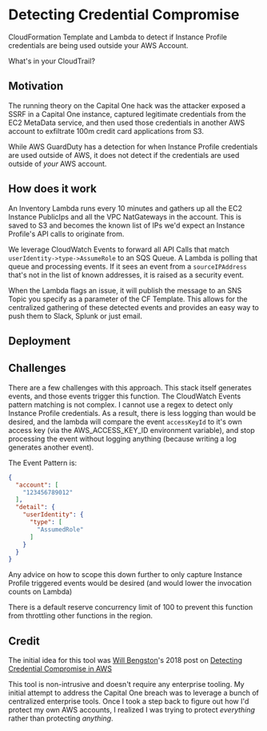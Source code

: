 # Detecting Credential Compromise
CloudFormation Template and Lambda to detect if Instance Profile credentials are being used outside your AWS Account.

What's in your CloudTrail?


## Motivation
The running theory on the Capital One hack was the attacker exposed a SSRF in a Capital One instance, captured legitimate credentials from the EC2 MetaData service, and then used those credentials in another AWS account to exfiltrate 100m credit card applications from S3.

While AWS GuardDuty has a detection for when Instance Profile credentials are used outside of AWS, it does not detect if the credentials are used outside of _your_ AWS account.

## How does it work

An Inventory Lambda runs every 10 minutes and gathers up all the EC2 Instance PublicIps and all the VPC NatGateways in the account. This is saved to S3 and becomes the known list of IPs we'd expect an Instance Profile's API calls to originate from.

We leverage CloudWatch Events to forward all API Calls that match `userIdentity->type->AssumeRole` to an SQS Queue. A Lambda is polling that queue and processing events. If it sees an event from a `sourceIPAddress` that's not in the list of known addresses, it is raised as a security event.

When the Lambda flags an issue, it will publish the message to an SNS Topic you specify as a parameter of the CF Template. This allows for the centralized gathering of these detected events and provides an easy way to push them to Slack, Splunk or just email.

## Deployment



## Challenges

There are a few challenges with this approach. This stack itself generates events, and those events trigger this function. The CloudWatch Events pattern matching is not complex. I cannot use a regex to detect only Instance Profile credentials. As a result, there is less logging than would be desired, and the lambda will compare the event `accessKeyId` to it's own access key (via the AWS_ACCESS_KEY_ID environment variable), and stop processing the event without logging anything (because writing a log generates another event).

The Event Pattern is:
```json
{
  "account": [
    "123456789012"
  ],
  "detail": {
    "userIdentity": {
      "type": [
        "AssumedRole"
      ]
    }
  }
}
```
Any advice on how to scope this down further to only capture Instance Profile triggered events would be desired (and would lower the invocation counts on Lambda)

There is a default reserve concurrency limit of 100 to prevent this function from throttling other functions in the region.

## Credit

The initial idea for this tool was [Will Bengston](https://twitter.com/__muscles)'s 2018 post on [Detecting Credential Compromise in AWS](https://medium.com/netflix-techblog/netflix-cloud-security-detecting-credential-compromise-in-aws-9493d6fd373a)

This tool is non-intrusive and doesn't require any enterprise tooling. My initial attempt to address the Capital One breach was to leverage a bunch of centralized enterprise tools. Once I took a step back to figure out how I'd protect my own AWS accounts, I realized I was trying to protect _everything_ rather than protecting _anything_.